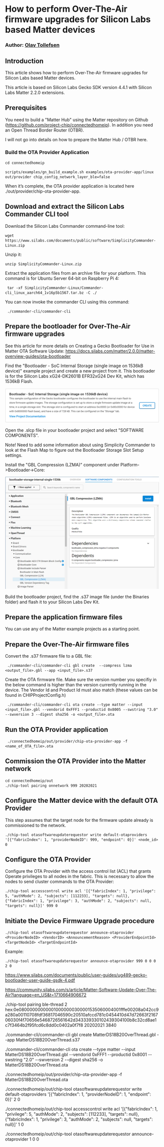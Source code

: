# How to perform Over-The-Air firmware upgrades for Silicon Labs based Matter devices
### Author: [Olav Tollefsen](https://www.linkedin.com/in/olavtollefsen/)

## Introduction

This article shows how to perform Over-The-Air firmware upgrades for Silicon Labs based Matter devices.

This article is based on Silicon Labs Gecko SDK version 4.4.1 with Silicon Labs Matter 2.2.0 extensions.

## Prerequisites

You need to build a "Matter Hub" using the Matter repository on Github (https://github.com/project-chip/connectedhomeip). In addition you need an Open Thread Border Router (OTBR).

I will not go into details on how to prepare the Matter Hub / OTBR here.

### Build the OTA Provider Application

```
cd connectedhomeip
```

```
scripts/examples/gn_build_example.sh examples/ota-provider-app/linux out/provider chip_config_network_layer_ble=false
```

When it’s complete, the OTA provider application is located here ./out/provider/chip-ota-provider-app.

## Download and extract the Silicon Labs Commander CLI tool

Download the Silicon Labs Commander command-line tool:
```
wget https://www.silabs.com/documents/public/software/SimplicityCommander-Linux.zip
```

Unzip it:

```
unzip SimplicityCommander-Linux.zip
```

Extract the application files from an archive file for your platform. This command is for Ubuntu Server 64-bit on Raspberry Pi 4:
```
 tar -xf SimplicityCommander-Linux/Commander-cli_linux_aarch64_1v16p5b1567.tar.bz -C ./
 ```

You can now invoke the commander CLI using this command:
```
 ./commander-cli/commander-cli
```

## Prepare the bootloader for Over-The-Air firmware upgrades

See this article for more details on Creating a Gecko Bootloader for Use in Matter OTA Software Update: https://docs.silabs.com/matter/2.0.0/matter-overview-guides/ota-bootloader

Find the "Bootloader - SoC Internal Storage (single image on 1536kB device)" example project and create a new project from it. This bootloader is for the Silicon Labs xG24-DK2601B EFR32xG24 Dev Kit, which has 1536kB Flash.

![Bootloader](./images/bootloader.png)

Open the .slcp file in your bootloader project and select "SOFTWARE COMPONENTS".

Note! Need to add some information about using Simplicity Commander to look at the Flash Map to figure out the Bootloader Storage Slot Setup settings.

Install the "GBL Compression (LZMA)" component under Platform->Bootloader->Core:

![GBL Compression (LZMA)](./images/bootloader-core-gbl-compression-lzma.png)

Build the bootloader project, find the .s37 image file (under the Binaries folder) and flash it to your Silicon Labs Dev Kit.

## Prepare the application firmware files

You can use any of the Matter example projects as a starting point.

## Prepare the Over-The-Air firmware files

Convert the .s37 firmware file to a GBL file:
```
 ./commander-cli/commander-cli gbl create  --compress lzma <output_file>.gbl --app <input_file>.s37
```

Create the OTA firmware file. Make sure the version number you specifiy in the below command is higher than the version currently running in the device. The Vendor Id and Product Id must also match (these values can be found in CHIPProjectConfig.h)
```
 ./commander-cli/commander-cli ota create --type matter --input <input_file>.gbl --vendorid 0xFFF1 --productid 0x8005 --swstring "3.0" --swversion 3 --digest sha256 -o <output_file>.ota
```

## Run the OTA Provider application

```
 ./connectedhomeip/out/provider/chip-ota-provider-app -f <name_of_OTA_file>.ota
```

## Commission the OTA Provider into the Matter network

```
cd connectedhomeip/out
./chip-tool pairing onnetwork 999 20202021
```

## Configure the Matter device with the default OTA Provider

This step assumes that the target node for the firmware update already is commissioned to the network.

```
./chip-tool otasoftwareupdaterequestor write default-otaproviders '[{"fabricIndex": 1, "providerNodeID": 999, "endpoint": 0}]' <node_id> 0
```

## Configure the OTA Provider

Configure the OTA Provider with the access control list (ACL) that grants Operate privileges to all nodes in the fabric. This is necessary to allow the nodes to send cluster commands to the OTA Provider:
```
./chip-tool accesscontrol write acl '[{"fabricIndex": 1, "privilege": 5, "authMode": 2, "subjects": [112233], "targets": null}, {"fabricIndex": 1, "privilege": 3, "authMode": 2, "subjects": null, "targets": null}]' 999 0
```

## Initiate the Device Firmware Upgrade procedure
```
./chip-tool otasoftwareupdaterequestor announce-otaprovider <ProviderNodeID> <VendorID> <AnnouncementReason> <ProviderEndpointId> <TargetNodeId> <TargetEndpointId>
```

Example:
```
./chip-tool otasoftwareupdaterequestor announce-otaprovider 999 0 0 0 2 0
```

https://www.silabs.com/documents/public/user-guides/ug489-gecko-bootloader-user-guide-gsdk-4.pdf

https://community.silabs.com/s/article/Matter-Software-Update-Over-The-Air?language=en_US&t=1710664906672

./chip-tool pairing ble-thread 2 hex:0e080000000000010000000300001535060004001fffe00208a042cc9a280a00110708fdf36817046590c20510afccd781c0454410d47d72663f216706030f4f70656e5468726561642d343339330102439304100b8c32cd8ae1c7f3464b2f95fcd6c8dd0c0402a0f7f8 20202021 3840


./commander-cli/commander-cli gbl create MatterDS18B20OverThread.gbl --app MatterDS18B20OverThread.s37

./commander-cli/commander-cli ota create --type matter --input MatterDS18B20OverThread.gbl --vendorid 0xFFF1 --productid 0x8001 --swstring "2.0" --swversion 2 --digest sha256 -o MatterDS18B20OverThread.ota

./connectedhomeip/out/provider/chip-ota-provider-app -f MatterDS18B20OverThread.ota


./connectedhomeip/out/chip-tool otasoftwareupdaterequestor write default-otaproviders '[{"fabricIndex": 1, "providerNodeID": 1, "endpoint": 0}]' 2 0


./connectedhomeip/out/chip-tool accesscontrol write acl '[{"fabricIndex": 1, "privilege": 5, "authMode": 2, "subjects": [112233], "targets": null}, {"fabricIndex": 1, "privilege": 3, "authMode": 2, "subjects": null, "targets": null}]' 1 0

./connectedhomeip/out/chip-tool otasoftwareupdaterequestor announce-otaprovider 1 0 0
